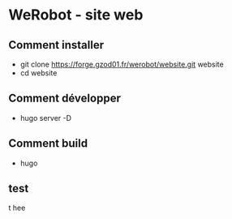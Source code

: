 # WeRobot - site web

## Comment installer

- git clone https://forge.gzod01.fr/werobot/website.git website
- cd website

## Comment développer

- hugo server -D

## Comment build

- hugo

## test
t
hee
